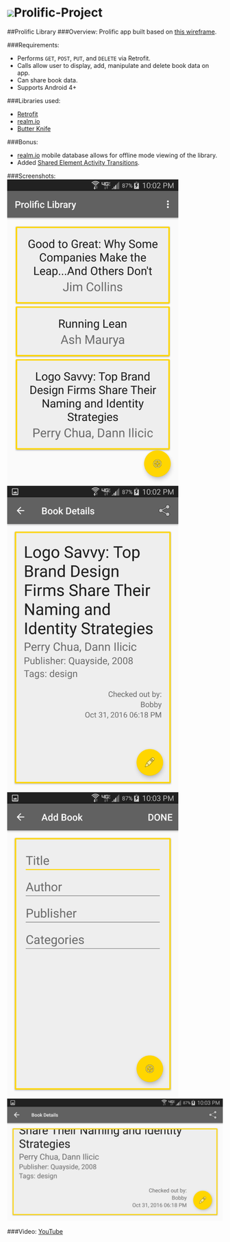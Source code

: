 # <img src="prolific.jpg">Prolific-Project
##Prolific Library
###Overview:
Prolific app built based on <a href="http://prolific-interview.herokuapp.com/58124ddb99c50800092e1765/">this wireframe</a>.

###Requirements:
- Performs `GET`, `POST`, `PUT`, and `DELETE` via Retrofit.
- Calls allow user to display, add, manipulate and delete book data on app.
- Can share book data.
- Supports Android 4+

###Libraries used:
- <a href = "https://square.github.io/retrofit/">Retrofit</a>
- <a href = "https://realm.io/">realm.io</a>
- <a href = "http://jakewharton.github.io/butterknife/">Butter Knife</a>

###Bonus:
- <a href = "https://realm.io/">realm.io</a> mobile database allows for offline mode viewing of the library.
- Added <a href = "https://guides.codepath.com/android/Shared-Element-Activity-Transition">Shared Element Activity Transitions</a>.
  
###Screenshots:
 <img src="1.png" width="400">
 <img src="2.png" width="400">
 <img src="3.png" width="400">
 <img src="4.png">

 
###Video:
[YouTube](https://youtu.be/VIsf3mzV81c)
